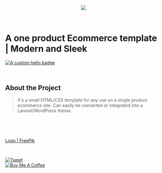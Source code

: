  <!-- Link image -->
 <div align="center">
     <img src="https://i.imgur.com/5Fv9Zae.png"/>
 </div>

 <br/>
 <br/>

 <!-- Big title -->
 # A one product Ecommerce template | Modern and Sleek
 [![A custom hello badge](https://img.shields.io/badge/rparbez-hello%20me%20on%20twitter-green)](https://twitter.com/anonditosundar)

 <br>

 ## About the Project
 <!-- Tabbed line with gray text || blockquote -->
 > It's a small HTML/CSS template for any use on a single product ecommerce site. Can easily be converted or integrated into a Laravel/WordPress theme.

 <br>
 <br>
 <br>

  <a href="https://www.freepik.com/vectors/logo">Logo | FreePik</a>

  <br>

 [![Tweet](https://img.shields.io/twitter/url/http/shields.io.svg?style=social)](https://twitter.com/rparbez)
 <br/>
 <a href="https://www.buymeacoffee.com/rparbez" target="_blank">
   <img src="https://www.buymeacoffee.com/assets/img/guidelines/download-assets-sm-2.svg" alt="Buy Me A Coffee"/>
 </a>
